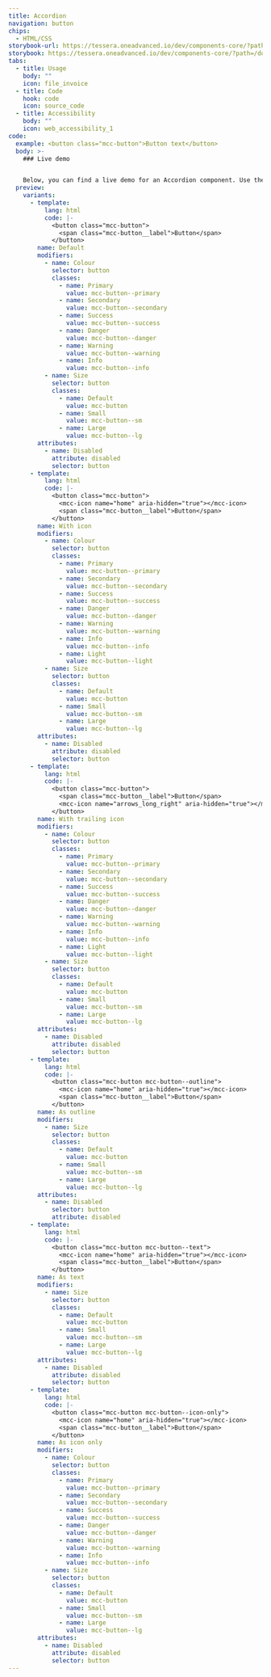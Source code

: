```yaml
---
title: Accordion
navigation: button
chips:
  - HTML/CSS
storybook-url: https://tessera.oneadvanced.io/dev/components-core/?path=/docs/html-button--as-default
storybook: https://tessera.oneadvanced.io/dev/components-core/?path=/docs/html-accordion--as-default
tabs:
  - title: Usage
    body: ""
    icon: file_invoice
  - title: Code
    hook: code
    icon: source_code
  - title: Accessibility
    body: ""
    icon: web_accessibility_1
code:
  example: <button class="mcc-button">Button text</button>
  body: >-
    ### Live demo


    Below, you can find a live demo for an Accordion component. Use the drop-down menus and radio buttons to view the different Button Types and Variants.
  preview:
    variants:
      - template:
          lang: html
          code: |-
            <button class="mcc-button">
              <span class="mcc-button__label">Button</span>
            </button>
        name: Default
        modifiers:
          - name: Colour
            selector: button
            classes:
              - name: Primary
                value: mcc-button--primary
              - name: Secondary
                value: mcc-button--secondary
              - name: Success
                value: mcc-button--success
              - name: Danger
                value: mcc-button--danger
              - name: Warning
                value: mcc-button--warning
              - name: Info
                value: mcc-button--info
          - name: Size
            selector: button
            classes:
              - name: Default
                value: mcc-button
              - name: Small
                value: mcc-button--sm
              - name: Large
                value: mcc-button--lg
        attributes:
          - name: Disabled
            attribute: disabled
            selector: button
      - template:
          lang: html
          code: |-
            <button class="mcc-button">
              <mcc-icon name="home" aria-hidden="true"></mcc-icon>
              <span class="mcc-button__label">Button</span>
            </button>
        name: With icon
        modifiers:
          - name: Colour
            selector: button
            classes:
              - name: Primary
                value: mcc-button--primary
              - name: Secondary
                value: mcc-button--secondary
              - name: Success
                value: mcc-button--success
              - name: Danger
                value: mcc-button--danger
              - name: Warning
                value: mcc-button--warning
              - name: Info
                value: mcc-button--info
              - name: Light
                value: mcc-button--light
          - name: Size
            selector: button
            classes:
              - name: Default
                value: mcc-button
              - name: Small
                value: mcc-button--sm
              - name: Large
                value: mcc-button--lg
        attributes:
          - name: Disabled
            attribute: disabled
            selector: button
      - template:
          lang: html
          code: |-
            <button class="mcc-button">
              <span class="mcc-button__label">Button</span>
              <mcc-icon name="arrows_long_right" aria-hidden="true"></mcc-icon>
            </button>
        name: With trailing icon
        modifiers:
          - name: Colour
            selector: button
            classes:
              - name: Primary
                value: mcc-button--primary
              - name: Secondary
                value: mcc-button--secondary
              - name: Success
                value: mcc-button--success
              - name: Danger
                value: mcc-button--danger
              - name: Warning
                value: mcc-button--warning
              - name: Info
                value: mcc-button--info
              - name: Light
                value: mcc-button--light
          - name: Size
            selector: button
            classes:
              - name: Default
                value: mcc-button
              - name: Small
                value: mcc-button--sm
              - name: Large
                value: mcc-button--lg
        attributes:
          - name: Disabled
            attribute: disabled
            selector: button
      - template:
          lang: html
          code: |-
            <button class="mcc-button mcc-button--outline">
              <mcc-icon name="home" aria-hidden="true"></mcc-icon>
              <span class="mcc-button__label">Button</span>
            </button>
        name: As outline
        modifiers:
          - name: Size
            selector: button
            classes:
              - name: Default
                value: mcc-button
              - name: Small
                value: mcc-button--sm
              - name: Large
                value: mcc-button--lg
        attributes:
          - name: Disabled
            selector: button
            attribute: disabled
      - template:
          lang: html
          code: |-
            <button class="mcc-button mcc-button--text">
              <mcc-icon name="home" aria-hidden="true"></mcc-icon>
              <span class="mcc-button__label">Button</span>
            </button>
        name: As text
        modifiers:
          - name: Size
            selector: button
            classes:
              - name: Default
                value: mcc-button
              - name: Small
                value: mcc-button--sm
              - name: Large
                value: mcc-button--lg
        attributes:
          - name: Disabled
            attribute: disabled
            selector: button
      - template:
          lang: html
          code: |-
            <button class="mcc-button mcc-button--icon-only">
              <mcc-icon name="home" aria-hidden="true"></mcc-icon>
              <span class="mcc-button__label">Button</span>
            </button>
        name: As icon only
        modifiers:
          - name: Colour
            selector: button
            classes:
              - name: Primary
                value: mcc-button--primary
              - name: Secondary
                value: mcc-button--secondary
              - name: Success
                value: mcc-button--success
              - name: Danger
                value: mcc-button--danger
              - name: Warning
                value: mcc-button--warning
              - name: Info
                value: mcc-button--info
          - name: Size
            selector: button
            classes:
              - name: Default
                value: mcc-button
              - name: Small
                value: mcc-button--sm
              - name: Large
                value: mcc-button--lg
        attributes:
          - name: Disabled
            attribute: disabled
            selector: button
---
```

